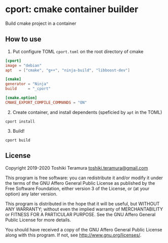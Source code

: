 cport: cmake container builder
===============================

Build cmake project in a container

How to use
-----------

1. Put configure TOML `cport.toml` on the root directory of cmake

```toml
[cport]
image = "debian"
apt   = ["cmake", "g++", "ninja-build", "libboost-dev"]

[cmake]
generator = "Ninja"
build     = "_cport"

[cmake.option]
CMAKE_EXPORT_COMPILE_COMMANDS = "ON"
```

2. Create container, and install dependents (speficied by `apt` in the TOML)

```
cport install
```

3. Build!

```
cport build
```

License
--------

Copyright 2019-2020 Toshiki Teramura <toshiki.teramura@gmail.com>

This program is free software: you can redistribute it and/or modify
it under the terms of the GNU Affero General Public License as published by
the Free Software Foundation, either version 3 of the License, or
(at your option) any later version.

This program is distributed in the hope that it will be useful,
but WITHOUT ANY WARRANTY; without even the implied warranty of
MERCHANTABILITY or FITNESS FOR A PARTICULAR PURPOSE.  See the
GNU Affero General Public License for more details.

You should have received a copy of the GNU Affero General Public License
along with this program.  If not, see <http://www.gnu.org/licenses/>.
